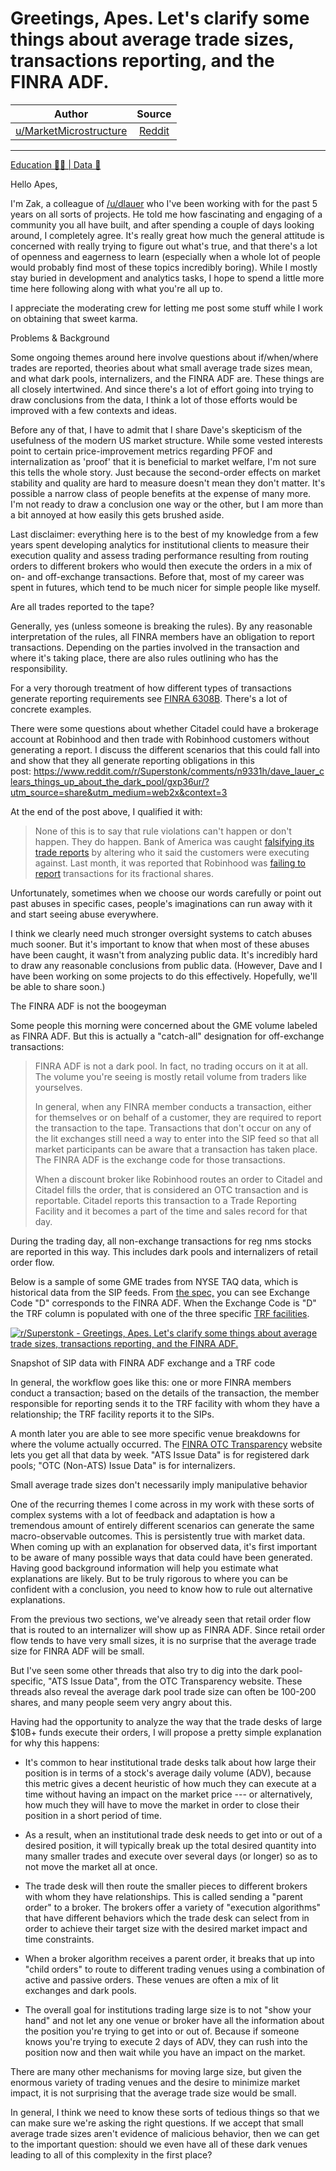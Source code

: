 Greetings, Apes. Let's clarify some things about average trade sizes, transactions reporting, and the FINRA ADF.
================================================================================================================

| Author       | Source       | 
| :-------------: |:-------------:|
|  [u/MarketMicrostructure](https://www.reddit.com/user/MarketMicrostructure/) | [Reddit](https://www.reddit.com/r/Superstonk/comments/na5drq/greetings_apes_lets_clarify_some_things_about/) | 

---


[Education 👨‍🏫 | Data 🔢](https://www.reddit.com/r/Superstonk/search?q=flair_name%3A%22Education%20%F0%9F%91%A8%E2%80%8D%F0%9F%8F%AB%20%7C%20Data%20%F0%9F%94%A2%22&restrict_sr=1)

Hello Apes,

I'm Zak, a colleague of [/u/dlauer](https://www.reddit.com/u/dlauer/) who I've been working with for the past 5 years on all sorts of projects. He told me how fascinating and engaging of a community you all have built, and after spending a couple of days looking around, I completely agree. It's really great how much the general attitude is concerned with really trying to figure out what's true, and that there's a lot of openness and eagerness to learn (especially when a whole lot of people would probably find most of these topics incredibly boring). While I mostly stay buried in development and analytics tasks, I hope to spend a little more time here following along with what you're all up to.

I appreciate the moderating crew for letting me post some stuff while I work on obtaining that sweet karma.

Problems & Background

Some ongoing themes around here involve questions about if/when/where trades are reported, theories about what small average trade sizes mean, and what dark pools, internalizers, and the FINRA ADF are. These things are all closely intertwined. And since there's a lot of effort going into trying to draw conclusions from the data, I think a lot of those efforts would be improved with a few contexts and ideas.

Before any of that, I have to admit that I share Dave's skepticism of the usefulness of the modern US market structure. While some vested interests point to certain price-improvement metrics regarding PFOF and internalization as 'proof' that it is beneficial to market welfare, I'm not sure this tells the whole story. Just because the second-order effects on market stability and quality are hard to measure doesn't mean they don't matter. It's possible a narrow class of people benefits at the expense of many more. I'm not ready to draw a conclusion one way or the other, but I am more than a bit annoyed at how easily this gets brushed aside.

Last disclaimer: everything here is to the best of my knowledge from a few years spent developing analytics for institutional clients to measure their execution quality and assess trading performance resulting from routing orders to different brokers who would then execute the orders in a mix of on- and off-exchange transactions. Before that, most of my career was spent in futures, which tend to be much nicer for simple people like myself.

Are all trades reported to the tape?

Generally, yes (unless someone is breaking the rules). By any reasonable interpretation of the rules, all FINRA members have an obligation to report transactions. Depending on the parties involved in the transaction and where it's taking place, there are also rules outlining who has the responsibility.

For a very thorough treatment of how different types of transactions generate reporting requirements see [FINRA 6308B](https://www.finra.org/rules-guidance/rulebooks/finra-rules/6380b). There's a lot of concrete examples.

There were some questions about whether Citadel could have a brokerage account at Robinhood and then trade with Robinhood customers without generating a report. I discuss the different scenarios that this could fall into and show that they all generate reporting obligations in this post: <https://www.reddit.com/r/Superstonk/comments/n9331h/dave_lauer_clears_things_up_about_the_dark_pool/gxp36ur/?utm_source=share&utm_medium=web2x&context=3>

At the end of the post above, I qualified it with:

> None of this is to say that rule violations can't happen or don't happen. They do happen. Bank of America was caught [falsifying its trade reports](https://www.reuters.com/article/us-bankofamerica-new-york-settlement/bank-of-america-pays-42-million-fine-in-new-york-masking-probe-idUSKBN1GZ27H) by altering who it said the customers were executing against. Last month, it was reported that Robinhood was [failing to report](https://www.reuters.com/article/us-robinhood-regulation-tradereporting-e/exclusive-robinhood-failed-to-disclose-certain-trade-executions-to-public-feed-idUSKBN2BV0FZ) transactions for its fractional shares.

Unfortunately, sometimes when we choose our words carefully or point out past abuses in specific cases, people's imaginations can run away with it and start seeing abuse everywhere.

I think we clearly need much stronger oversight systems to catch abuses much sooner. But it's important to know that when most of these abuses have been caught, it wasn't from analyzing public data. It's incredibly hard to draw any reasonable conclusions from public data. (However, Dave and I have been working on some projects to do this effectively. Hopefully, we'll be able to share soon.)

The FINRA ADF is not the boogeyman

Some people this morning were concerned about the GME volume labeled as FINRA ADF. But this is actually a "catch-all" designation for off-exchange transactions:

> FINRA ADF is not a dark pool. In fact, no trading occurs on it at all. The volume you're seeing is mostly retail volume from traders like yourselves.
>
> In general, when any FINRA member conducts a transaction, either for themselves or on behalf of a customer, they are required to report the transaction to the tape. Transactions that don't occur on any of the lit exchanges still need a way to enter into the SIP feed so that all market participants can be aware that a transaction has taken place. The FINRA ADF is the exchange code for those transactions.
>
> When a discount broker like Robinhood routes an order to Citadel and Citadel fills the order, that is considered an OTC transaction and is reportable. Citadel reports this transaction to a Trade Reporting Facility and it becomes a part of the time and sales record for that day.

During the trading day, all non-exchange transactions for reg nms stocks are reported in this way. This includes dark pools and internalizers of retail order flow.

Below is a sample of some GME trades from NYSE TAQ data, which is historical data from the SIP feeds. From [the spec,](https://www.nyse.com/publicdocs/nyse/data/Daily_TAQ_Client_Spec_v3.0a.pdf) you can see Exchange Code "D" corresponds to the FINRA ADF. When the Exchange Code is "D" the TRF column is populated with one of the three specific [TRF facilities](https://www.finra.org/filing-reporting/trade-reporting-facility-trf).

[![r/Superstonk - Greetings, Apes. Let's clarify some things about average trade sizes, transactions reporting, and the FINRA ADF.](https://preview.redd.it/s5o4zdhdbjy61.png?width=799&format=png&auto=webp&s=138cca33b04e50133c239f9ba6634a2a7a627bc2)](https://preview.redd.it/s5o4zdhdbjy61.png?width=799&format=png&auto=webp&s=138cca33b04e50133c239f9ba6634a2a7a627bc2)

Snapshot of SIP data with FINRA ADF exchange and a TRF code

In general, the workflow goes like this: one or more FINRA members conduct a transaction; based on the details of the transaction, the member responsible for reporting sends it to the TRF facility with whom they have a relationship; the TRF facility reports it to the SIPs.

A month later you are able to see more specific venue breakdowns for where the volume actually occurred. The [FINRA OTC Transparency](https://otctransparency.finra.org/otctransparency) website lets you get all that data by week. "ATS Issue Data" is for registered dark pools; "OTC (Non-ATS) Issue Data" is for internalizers.

Small average trade sizes don't necessarily imply manipulative behavior

One of the recurring themes I come across in my work with these sorts of complex systems with a lot of feedback and adaptation is how a tremendous amount of entirely different scenarios can generate the same macro-observable outcomes. This is persistently true with market data. When coming up with an explanation for observed data, it's first important to be aware of many possible ways that data could have been generated. Having good background information will help you estimate what explanations are likely. But to be truly rigorous to where you can be confident with a conclusion, you need to know how to rule out alternative explanations.

From the previous two sections, we've already seen that retail order flow that is routed to an internalizer will show up as FINRA ADF. Since retail order flow tends to have very small sizes, it is no surprise that the average trade size for FINRA ADF will be small.

But I've seen some other threads that also try to dig into the dark pool-specific, "ATS Issue Data", from the OTC Transparency website. These threads also reveal the average dark pool trade size can often be 100-200 shares, and many people seem very angry about this.

Having had the opportunity to analyze the way that the trade desks of large $10B+ funds execute their orders, I will propose a pretty simple explanation for why this happens:

-   It's common to hear institutional trade desks talk about how large their position is in terms of a stock's average daily volume (ADV), because this metric gives a decent heuristic of how much they can execute at a time without having an impact on the market price --- or alternatively, how much they will have to move the market in order to close their position in a short period of time.

-   As a result, when an institutional trade desk needs to get into or out of a desired position, it will typically break up the total desired quantity into many smaller trades and execute over several days (or longer) so as to not move the market all at once.

-   The trade desk will then route the smaller pieces to different brokers with whom they have relationships. This is called sending a "parent order" to a broker. The brokers offer a variety of "execution algorithms" that have different behaviors which the trade desk can select from in order to achieve their target size with the desired market impact and time constraints.

-   When a broker algorithm receives a parent order, it breaks that up into "child orders" to route to different trading venues using a combination of active and passive orders. These venues are often a mix of lit exchanges and dark pools.

-   The overall goal for institutions trading large size is to not "show your hand" and not let any one venue or broker have all the information about the position you're trying to get into or out of. Because if someone knows you're trying to execute 2 days of ADV, they can rush into the position now and then wait while you have an impact on the market.

There are many other mechanisms for moving large size, but given the enormous variety of trading venues and the desire to minimize market impact, it is not surprising that the average trade size would be small.

In general, I think we need to know these sorts of tedious things so that we can make sure we're asking the right questions. If we accept that small average trade sizes aren't evidence of malicious behavior, then we can get to the important question: should we even have all of these dark venues leading to all of this complexity in the first place?
